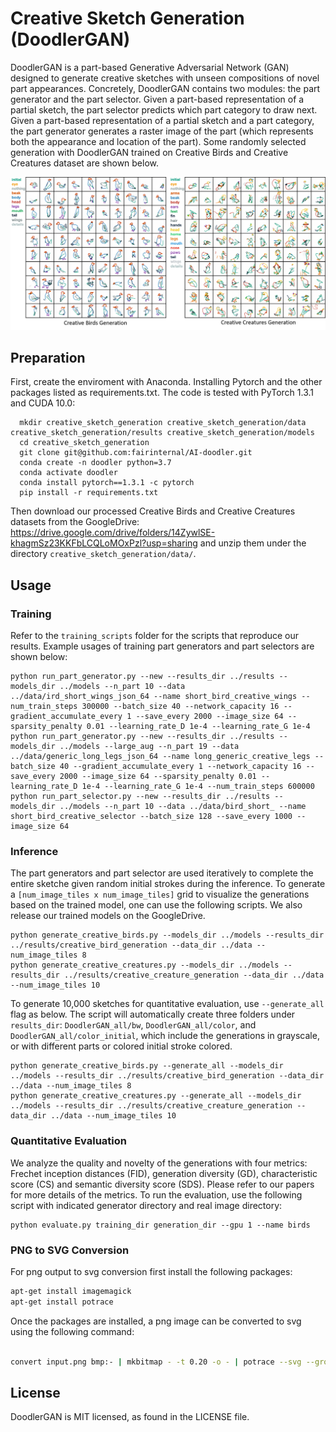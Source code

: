 # Creative Sketch Generation (DoodlerGAN)

DoodlerGAN is a part-based Generative Adversarial Network (GAN) designed to generate creative sketches with unseen compositions of novel part appearances. Concretely, DoodlerGAN contains two modules: the part generator and the part selector. Given a part-based representation of a partial sketch, the part selector predicts which part category to draw next. Given a part-based representation of a partial sketch and a part category, the part generator generates a raster image of the part (which represents both the appearance and location of the part). Some randomly selected generation with DoodlerGAN trained on Creative Birds and Creative Creatures dataset are shown below.

![Generated Sketches](figs/generation.png)

## Preparation

First, create the enviroment with Anaconda. Installing Pytorch and the other packages listed as requirements.txt. The code is tested with PyTorch 1.3.1 and CUDA 10.0:

```
  mkdir creative_sketch_generation creative_sketch_generation/data creative_sketch_generation/results creative_sketch_generation/models
  cd creative_sketch_generation
  git clone git@github.com:fairinternal/AI-doodler.git
  conda create -n doodler python=3.7
  conda activate doodler
  conda install pytorch==1.3.1 -c pytorch
  pip install -r requirements.txt
```

Then download our processed Creative Birds and Creative Creatures datasets from the GoogleDrive: https://drive.google.com/drive/folders/14ZywlSE-khagmSz23KKFbLCQLoMOxPzl?usp=sharing and unzip them under the directory `creative_sketch_generation/data/`.

## Usage

### Training

Refer to the `training_scripts` folder for the scripts that reproduce our results. Example usages of training part generators and part selectors are shown below:

```
python run_part_generator.py --new --results_dir ../results --models_dir ../models --n_part 10 --data ../data/ird_short_wings_json_64 --name short_bird_creative_wings --num_train_steps 300000 --batch_size 40 --network_capacity 16 --gradient_accumulate_every 1 --save_every 2000 --image_size 64 --sparsity_penalty 0.01 --learning_rate_D 1e-4 --learning_rate_G 1e-4
python run_part_generator.py --new --results_dir ../results --models_dir ../models --large_aug --n_part 19 --data ../data/generic_long_legs_json_64 --name long_generic_creative_legs --batch_size 40 --gradient_accumulate_every 1 --network_capacity 16 --save_every 2000 --image_size 64 --sparsity_penalty 0.01 --learning_rate_D 1e-4 --learning_rate_G 1e-4 --num_train_steps 600000
python run_part_selector.py --new --results_dir ../results --models_dir ../models --n_part 10 --data ../data/bird_short_ --name short_bird_creative_selector --batch_size 128 --save_every 1000 --image_size 64
```

### Inference

The part generators and part selector are used iteratively to complete the entire sketche given random initial strokes during the inference. To generate a `[num_image_tiles x num_image_tiles]` grid to visualize the generations based on the trained model, one can use the following scripts. We also release our trained models on the GoogleDrive.

```
python generate_creative_birds.py --models_dir ../models --results_dir ../results/creative_bird_generation --data_dir ../data --num_image_tiles 8
python generate_creative_creatures.py --models_dir ../models --results_dir ../results/creative_creature_generation --data_dir ../data --num_image_tiles 10
```

To generate 10,000 sketches for quantitative evaluation, use `--generate_all` flag as below. The script will automatically create three folders under `results_dir`: `DoodlerGAN_all/bw`, `DoodlerGAN_all/color`, and `DoodlerGAN_all/color_initial`, which include the generations in grayscale, or with different parts or colored initial stroke colored.

```
python generate_creative_birds.py --generate_all --models_dir ../models --results_dir ../results/creative_bird_generation --data_dir ../data --num_image_tiles 8
python generate_creative_creatures.py --generate_all --models_dir ../models --results_dir ../results/creative_creature_generation --data_dir ../data --num_image_tiles 10
```

### Quantitative Evaluation

We analyze the quality and novelty of the generations with four metrics: Frechet inception distances (FID), generation diversity (GD), characteristic score (CS) and semantic diversity score (SDS). Please refer to our papers for more details of the metrics. To run the evaluation, use the following script with indicated generator directory and real image directory:

```
python evaluate.py training_dir generation_dir --gpu 1 --name birds
```

### PNG to SVG Conversion

For png output to svg conversion first install the following packages:

```bash
apt-get install imagemagick
apt-get install potrace
```

Once the packages are installed, a png image can be converted to svg using the following command:

```bash

convert input.png bmp:- | mkbitmap - -t 0.20 -o - | potrace --svg --group  -o - > output.svg
```


## License

DoodlerGAN is MIT licensed, as found in the LICENSE file.
